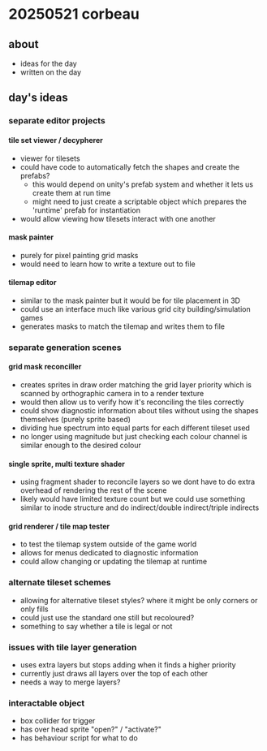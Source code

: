 # 20250521 corbeau
## about
* ideas for the day
* written on the day

## day's ideas

### separate editor projects

#### tile set viewer / decypherer
* viewer for tilesets
* could have code to automatically fetch the shapes and create the prefabs?
    * this would depend on unity's prefab system and whether it lets us create them at run time
    * might need to just create a scriptable object which prepares the 'runtime' prefab for instantiation
* would allow viewing how tilesets interact with one another

#### mask painter
* purely for pixel painting grid masks
* would need to learn how to write a texture out to file

#### tilemap editor
* similar to the mask painter but it would be for tile placement in 3D
* could use an interface much like various grid city building/simulation games
* generates masks to match the tilemap and writes them to file

### separate generation scenes

#### grid mask reconciller
* creates sprites in draw order matching the grid layer priority which is scanned by orthographic camera in to a render texture
* would then allow us to verify how it's reconciling the tiles correctly
* could show diagnostic information about tiles without using the shapes themselves (purely sprite based)
* dividing hue spectrum into equal parts for each different tileset used
* no longer using magnitude but just checking each colour channel is similar enough to the desired colour

#### single sprite, multi texture shader
* using fragment shader to reconcile layers so we dont have to do extra overhead of rendering the rest of the scene
* likely would have limited texture count but we could use something similar to inode structure and do indirect/double indirect/triple indirects

#### grid renderer / tile map tester
* to test the tilemap system outside of the game world
* allows for menus dedicated to diagnostic information
* could allow changing or updating the tilemap at runtime

### alternate tileset schemes
* allowing for alternative tileset styles? where it might be only corners or only fills
* could just use the standard one still but recoloured?
* something to say whether a tile is legal or not

### issues with tile layer generation
* uses extra layers but stops adding when it finds a higher priority
* currently just draws all layers over the top of each other
* needs a way to merge layers?

### interactable object
* box collider for trigger
* has over head sprite "open?" / "activate?"
* has behaviour script for what to do